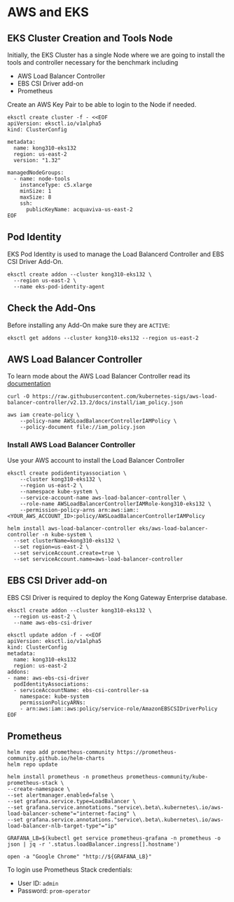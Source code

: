 # AWS and EKS

## EKS Cluster Creation and Tools Node

Initially, the EKS Cluster has a single Node where we are going to install the tools and controller necessary for the benchmark including
* AWS Load Balancer Controller
* EBS CSI Driver add-on
* Prometheus

Create an AWS Key Pair to be able to login to the Node if needed.

```
eksctl create cluster -f - <<EOF
apiVersion: eksctl.io/v1alpha5
kind: ClusterConfig

metadata:
  name: kong310-eks132
  region: us-east-2
  version: "1.32"

managedNodeGroups:
  - name: node-tools
    instanceType: c5.xlarge
    minSize: 1
    maxSize: 8
    ssh:
      publicKeyName: acquaviva-us-east-2
EOF
```



## Pod Identity

EKS Pod Identity is used to manage the Load Balancerd Controller and EBS CSI Driver Add-On.

```
eksctl create addon --cluster kong310-eks132 \
  --region us-east-2 \
  --name eks-pod-identity-agent
```

## Check the Add-Ons

Before installing any Add-On make sure they are ``ACTIVE``:

```
eksctl get addons --cluster kong310-eks132 --region us-east-2
```


## AWS Load Balancer Controller

To learn mode about the AWS Load Balancer Controller read its [documentation](https://kubernetes-sigs.github.io/aws-load-balancer-controller/latest/)


```
curl -O https://raw.githubusercontent.com/kubernetes-sigs/aws-load-balancer-controller/v2.13.2/docs/install/iam_policy.json
```

```
aws iam create-policy \
    --policy-name AWSLoadBalancerControllerIAMPolicy \
    --policy-document file://iam_policy.json
```


### Install AWS Load Balancer Controller

Use your AWS account to install the Load Balancer Controller

```
eksctl create podidentityassociation \
    --cluster kong310-eks132 \
    --region us-east-2 \
    --namespace kube-system \
    --service-account-name aws-load-balancer-controller \
    --role-name AWSLoadBalancerControllerIAMRole-kong310-eks132 \
    --permission-policy-arns arn:aws:iam::<YOUR_AWS_ACCOUNT_ID>:policy/AWSLoadBalancerControllerIAMPolicy
```

```
helm install aws-load-balancer-controller eks/aws-load-balancer-controller -n kube-system \
  --set clusterName=kong310-eks132 \
  --set region=us-east-2 \
  --set serviceAccount.create=true \
  --set serviceAccount.name=aws-load-balancer-controller
```


## EBS CSI Driver add-on

EBS CSI Driver is required to deploy the Kong Gateway Enterprise database.

```
eksctl create addon --cluster kong310-eks132 \
  --region us-east-2 \
  --name aws-ebs-csi-driver
```

```
eksctl update addon -f - <<EOF
apiVersion: eksctl.io/v1alpha5
kind: ClusterConfig
metadata:
  name: kong310-eks132
  region: us-east-2
addons:
- name: aws-ebs-csi-driver
  podIdentityAssociations:
  - serviceAccountName: ebs-csi-controller-sa
    namespace: kube-system
    permissionPolicyARNs:
    - arn:aws:iam::aws:policy/service-role/AmazonEBSCSIDriverPolicy
EOF
```



## Prometheus

````
helm repo add prometheus-community https://prometheus-community.github.io/helm-charts
helm repo update
````


```
helm install prometheus -n prometheus prometheus-community/kube-prometheus-stack \
--create-namespace \
--set alertmanager.enabled=false \
--set grafana.service.type=LoadBalancer \
--set grafana.service.annotations."service\.beta\.kubernetes\.io/aws-load-balancer-scheme"="internet-facing" \
--set grafana.service.annotations."service\.beta\.kubernetes\.io/aws-load-balancer-nlb-target-type"="ip"
```


```
GRAFANA_LB=$(kubectl get service prometheus-grafana -n prometheus -o json | jq -r '.status.loadBalancer.ingress[].hostname')

open -a "Google Chrome" "http://${GRAFANA_LB}"
```

To login use Prometheus Stack credentials:
* User ID: ``admin``
* Password: ``prom-operator``
